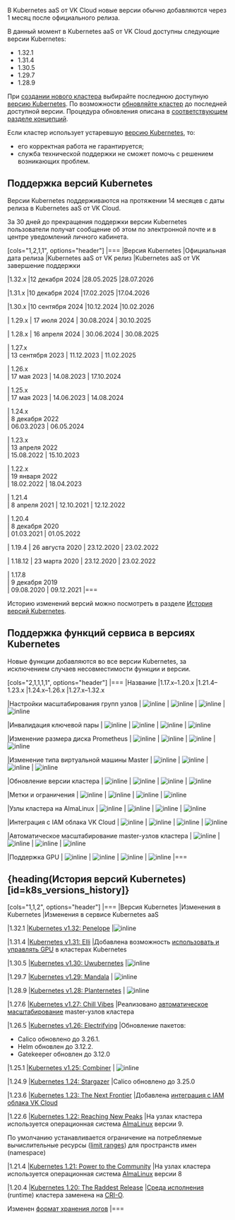 В Kubernetes aaS от VK Cloud новые версии обычно добавляются через 1 месяц после официального релиза.

В данный момент в Kubernetes aaS от VK Cloud доступны следующие версии Kubernetes:

- 1.32.1
- 1.31.4
- 1.30.5
- 1.29.7
- 1.28.9

При [создании нового кластера](../../../service-management/create-cluster) выбирайте последнюю доступную [версию Kubernetes](#podderzhka_versiy_kubernetes). По возможности [обновляйте кластер](../../../service-management/update) до последней доступной версии. Процедура обновления описана в [соответствующем разделе концепций](../../update).

Если кластер использует устаревшую [версию Kubernetes](#podderzhka_versiy_kubernetes), то:

- его корректная работа не гарантируется;
- служба технической поддержки не сможет помочь с решением возникающих проблем.

## Поддержка версий Kubernetes <a id="k8s-versions-list"></a>

Версии Kubernetes поддерживаются на протяжении 14 месяцев с даты релиза в Kubernetes aaS от VK Cloud.

За 30 дней до прекращения поддержки версии Kubernetes пользователи получат сообщение об этом по электронной почте и в центре уведомлений личного кабинета.

[cols="1,2,1,1", options="header"]
|===
|Версия Kubernetes
|Официальная дата релиза
|Kubernetes aaS от VK релиз
|Kubernetes aaS от VK завершение поддержки

|1.32.x
|12 декабря 2024
|28.05.2025
|28.07.2026

|1.31.x
|10 декабря 2024
|17.02.2025
|17.04.2026

|1.30.x
|10 сентября 2024
|10.12.2024
|10.02.2026

| 1.29.x
| 17 июля 2024
| 30.08.2024
| 30.10.2025

| 1.28.x
| 16 апреля 2024
| 30.06.2024
| 30.08.2025

| 1.27.x  
| 13 сентября 2023
| 11.12.2023
| 11.02.2025

| 1.26.x  
| 17 мая 2023
| 14.08.2023
| 17.10.2024

| 1.25.x  
| 17 мая 2023
| 14.06.2023
| 14.08.2024

| 1.24.x  
| 8 декабря 2022  
| 06.03.2023
| 06.05.2024

| 1.23.x  
| 13 апреля 2022  
| 15.08.2022
| 15.10.2023

| 1.22.x  
| 19 января 2022  
| 18.02.2022
| 18.04.2023

| 1.21.4  
| 8 апреля 2021
| 12.10.2021
| 12.12.2022

| 1.20.4  
| 8 декабря 2020  
| 01.03.2021
| 01.05.2022

| 1.19.4
| 26 августа 2020
| 23.12.2020
| 23.02.2022

| 1.18.12
| 23 марта 2020
| 23.12.2020
| 23.02.2022

| 1.17.8  
| 9 декабря 2019  
| 09.08.2020
| 09.12.2021
|===

Историю изменений версий можно посмотреть в разделе [История версий Kubernetes](#k8s_versions_history).

## Поддержка функций сервиса в версиях Kubernetes <a id="k8s-features-list"></a>

Новые функции добавляются во все версии Kubernetes, за исключением случаев несовместимости функции и версии.

[cols="2,1,1,1,1", options="header"]
|===
|Название
|1.17.x–1.20.x
|1.21.4–1.23.х
|1.24.x–1.26.х
|1.27.x–1.32.х

|Настройки масштабирования групп узлов
| ![](/ru/assets/check.svg "inline")
| ![](/ru/assets/check.svg "inline")
| ![](/ru/assets/check.svg "inline")
| ![](/ru/assets/check.svg "inline")

|Инвалидация ключевой пары
| ![](/ru/assets/check.svg "inline")
| ![](/ru/assets/check.svg "inline")
| ![](/ru/assets/no.svg "inline")
| ![](/ru/assets/no.svg "inline")

|Изменение размера диска Prometheus
| ![](/ru/assets/check.svg "inline")
| ![](/ru/assets/check.svg "inline")
| ![](/ru/assets/check.svg "inline")
| ![](/ru/assets/check.svg "inline")

|Изменение типа виртуальной машины Master
| ![](/ru/assets/check.svg "inline")
| ![](/ru/assets/check.svg "inline")
| ![](/ru/assets/check.svg "inline")
| ![](/ru/assets/check.svg "inline")

|Обновление версии кластера
| ![](/ru/assets/check.svg "inline")
| ![](/ru/assets/check.svg "inline")
| ![](/ru/assets/check.svg "inline")
| ![](/ru/assets/check.svg "inline")

|Метки и ограничения
| ![](/ru/assets/check.svg "inline")
| ![](/ru/assets/check.svg "inline")
| ![](/ru/assets/check.svg "inline")
| ![](/ru/assets/check.svg "inline")

|Узлы кластера на AlmaLinux
| ![](/ru/assets/no.svg "inline")
| ![](/ru/assets/check.svg "inline")
| ![](/ru/assets/check.svg "inline")
| ![](/ru/assets/check.svg "inline")

|Интеграция с IAM облака VK Cloud
| ![](/ru/assets/no.svg "inline")
| ![](/ru/assets/no.svg "inline")
| ![](/ru/assets/check.svg "inline")
| ![](/ru/assets/check.svg "inline")

|Автоматическое масштабирование master-узлов кластера
| ![](/ru/assets/no.svg "inline")
| ![](/ru/assets/no.svg "inline")
| ![](/ru/assets/no.svg "inline")
| ![](/ru/assets/check.svg "inline")

|Поддержка GPU
| ![](/ru/assets/no.svg "inline")
| ![](/ru/assets/no.svg "inline")
| ![](/ru/assets/no.svg "inline")
| ![](/ru/assets/check.svg "inline")
|===

## {heading(История версий Kubernetes)[id=k8s_versions_history]}

[cols="1,1,2", options="header"]
|===
|Версия Kubernetes
|Изменения в Kubernetes
|Изменения в сервисе Kubernetes aaS

|1.32.1
|[Kubernetes v1.32: Penelope](https://kubernetes.io/blog/2024/12/11/kubernetes-v1-32-release/)
|![](/ru/assets/no.svg "inline")

|1.31.4
|[Kubernetes v1.31: Elli](https://kubernetes.io/blog/2024/08/13/kubernetes-v1-31-release/)
|Добавлена возможность [использовать и управлять GPU](../../../how-to-guides/gpu-operator) в кластерах Kubernetes

|1.30.5
|[Kubernetes v1.30: Uwubernetes](https://kubernetes.io/blog/2024/04/17/kubernetes-v1-30-release/)
|![](/ru/assets/no.svg "inline")

|1.29.7
|[Kubernetes v1.29: Mandala](https://kubernetes.io/blog/2023/12/13/kubernetes-v1-29-release/)
| ![](/ru/assets/no.svg "inline")

|1.28.9
|[Kubernetes v1.28: Planternetes](https://kubernetes.io/blog/2023/08/15/kubernetes-v1-28-release/)
| ![](/ru/assets/no.svg "inline")

|1.27.6
|[Kubernetes v1.27: Chill Vibes](https://kubernetes.io/blog/2023/04/11/kubernetes-v1-27-release/)
|Реализовано [автоматическое масштабирование](/ru/kubernetes/k8s/concepts/scale#autoscaling) master-узлов кластера

|1.26.5
|[Kubernetes v1.26: Electrifying](https://kubernetes.io/blog/2022/12/09/kubernetes-v1-26-release/)
|Обновление пакетов:

- Calico обновлено до 3.26.1.
- Helm обновлен до 3.12.2.
- Gatekeeper обновлен до 3.12.0

|1.25.1
|[Kubernetes v1.25: Combiner](https://kubernetes.io/blog/2022/08/23/kubernetes-v1-25-release/)
| ![](/ru/assets/no.svg "inline")

|1.24.9
|[Kubernetes 1.24: Stargazer](https://kubernetes.io/blog/2022/05/03/kubernetes-1-24-release-announcement/)
|Calico обновлено до 3.25.0

|1.23.6
|[Kubernetes 1.23: The Next Frontier](https://kubernetes.io/blog/2021/12/07/kubernetes-1-23-release-announcement/)
|Добавлена [интеграция с IAM облака VK Cloud](/ru/kubernetes/k8s/concepts/access-management)

|1.22.6
|[Kubernetes 1.22: Reaching New Peaks](https://kubernetes.io/blog/2021/08/04/kubernetes-1-22-release-announcement/)
|На узлах кластера используется операционная система [AlmaLinux](https://wiki.almalinux.org) версии 9.

По умолчанию устанавливается ограничение на потребляемые вычислительные ресурсы ([limit ranges](https://kubernetes.io/docs/concepts/policy/limit-range/)) для пространств имен (namespace)

|1.21.4
|[Kubernetes 1.21: Power to the Community](https://kubernetes.io/blog/2021/04/08/kubernetes-1-21-release-announcement/)
|На узлах кластера используется операционная система [AlmaLinux](https://wiki.almalinux.org) версии 8

|1.20.4
|[Kubernetes 1.20: The Raddest Release](https://kubernetes.io/blog/2020/12/08/kubernetes-1-20-release-announcement/)
|[Среда исполнения](https://kubernetes.io/docs/setup/production-environment/container-runtimes/) (runtime) кластера заменена на [CRI-O](https://cri-o.io/).

Изменен [формат хранения логов](/ru/cases/cases-logs/case-fluent-bit)
|===
